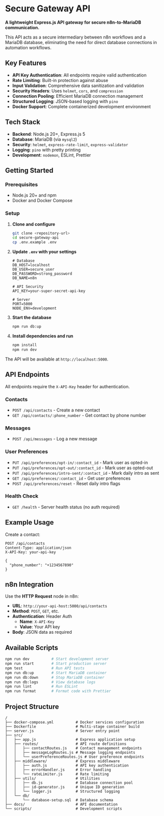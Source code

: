 # Secure Gateway API

**A lightweight Express.js API gateway for secure n8n-to-MariaDB communication.**

This API acts as a secure intermediary between n8n workflows and a MariaDB database, eliminating the need for direct database connections in automation workflows.

## Key Features

- **API Key Authentication**: All endpoints require valid authentication
- **Rate Limiting**: Built-in protection against abuse
- **Input Validation**: Comprehensive data sanitization and validation
- **Security Headers**: Uses `helmet`, `cors`, and `compression`
- **Connection Pooling**: Efficient MariaDB connection management
- **Structured Logging**: JSON-based logging with `pino`
- **Docker Support**: Complete containerized development environment

## Tech Stack

- **Backend**: Node.js 20+, Express.js 5
- **Database**: MariaDB (via `mysql2`)
- **Security**: `helmet`, `express-rate-limit`, `express-validator`
- **Logging**: `pino` with pretty printing
- **Development**: `nodemon`, ESLint, Prettier

## Getting Started

### Prerequisites

- Node.js 20+ and npm
- Docker and Docker Compose

### Setup

1. **Clone and configure**

   ```bash
   git clone <repository-url>
   cd secure-gateway-api
   cp .env.example .env
   ```

2. **Update `.env` with your settings**

   ```env
   # Database
   DB_HOST=localhost
   DB_USER=secure_user
   DB_PASSWORD=strong_password
   DB_NAME=n8n

   # API Security
   API_KEY=your-super-secret-api-key

   # Server
   PORT=5000
   NODE_ENV=development
   ```

3. **Start the database**

   ```bash
   npm run db:up
   ```

4. **Install dependencies and run**

   ```bash
   npm install
   npm run dev
   ```

The API will be available at `http://localhost:5000`.

## API Endpoints

All endpoints require the `X-API-Key` header for authentication.

### Contacts

- `POST /api/contacts` - Create a new contact
- `GET /api/contacts/:phone_number` - Get contact by phone number

### Messages

- `POST /api/messages` - Log a new message

### User Preferences

- `PUT /api/preferences/opt-in/:contact_id` - Mark user as opted-in
- `PUT /api/preferences/opt-out/:contact_id` - Mark user as opted-out
- `PUT /api/preferences/intro-sent/:contact_id` - Mark daily intro as sent
- `GET /api/preferences/:contact_id` - Get user preferences
- `POST /api/preferences/reset` - Reset daily intro flags

### Health Check

- `GET /health` - Server health status (no auth required)

## Example Usage

Create a contact:

```http
POST /api/contacts
Content-Type: application/json
X-API-Key: your-api-key

{
  "phone_number": "+1234567890"
}
```

## n8n Integration

Use the **HTTP Request** node in n8n:

- **URL**: `http://your-api-host:5000/api/contacts`
- **Method**: `POST`, `GET`, etc.
- **Authentication**: Header Auth
  - **Name**: `X-API-Key`
  - **Value**: Your API key
- **Body**: JSON data as required

## Available Scripts

```bash
npm run dev          # Start development server
npm run start        # Start production server
npm test             # Run API tests
npm run db:up        # Start MariaDB container
npm run db:down      # Stop MariaDB container
npm run db:logs      # View database logs
npm run lint         # Run ESLint
npm run format       # Format code with Prettier
```

## Project Structure

```text
/
├── docker-compose.yml          # Docker services configuration
├── Dockerfile                  # Multi-stage container build
├── server.js                   # Server entry point
├── src/
│   ├── app.js                  # Express application setup
│   ├── routes/                 # API route definitions
│   │   ├── contactRoutes.js    # Contact management endpoints
│   │   ├── messageLogRoutes.js # Message logging endpoints
│   │   └── userPreferenceRoutes.js # User preference endpoints
│   ├── middleware/             # Express middleware
│   │   ├── auth.js             # API key authentication
│   │   ├── errorHandler.js     # Error handling
│   │   └── rateLimiter.js      # Rate limiting
│   ├── utils/                  # Utilities
│   │   ├── db.js               # Database connection pool
│   │   ├── id-generator.js     # Unique ID generation
│   │   └── logger.js           # Structured logging
│   └── db/
│       └── database-setup.sql  # Database schema
├── docs/                       # API documentation
└── scripts/                    # Development scripts
```
